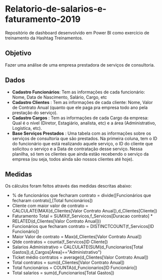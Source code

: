 # Relatorio-de-salarios-e-faturamento-2019

Repositório de dashboard desenvolvido em Power BI como exercício de treinamento da Hashtag Treinamentos.

## Objetivo
Fazer uma análise de uma empresa prestadora de serviços de consultoria.

## Dados
* **Cadastro Funcionários**: Tem as informações de cada funcionário: Nome, Data de Nascimento, Salário, Cargo, etc 
* **Cadastro Clientes** : Tem as informações de cada cliente: Nome, Valor de Contrato Anual (quanto que ele paga pra empresa todo ano pela prestação do serviço). 
* **Cadastro Cargos** : Tem as informações de cada Cargo da empresa: Qual é o nível (Diretor, Estagiário, analista, etc) e a área (Administrativo, Logística, etc). 
* **Base Serviços Prestados** : Uma tabela com as informações sobre os serviços de consultoria que são prestados. Na primeira coluna, tem o ID do funcionário que está 
realizando aquele serviço, o ID do cliente que solicitou o serviço e a Data de contratação desse serviço. Nessa planilha, só tem os clientes que ainda estão 
recebendo o serviço da empresa (ou seja, todos ainda são nossos clientes até hoje).

## Medidas
Os cálculos foram feitos através das medidas descritas abaixo:

* % de funcionários que fecharam contrato = divide([Funcionários que fecharam contrato],[Total funcionários])
* Cliente com maior valor de contrato = CALCULATE(MAX(d_Clientes[Valor Contrato Anual]),d_Clientes[Cliente])
* Faturamento Total = SUMX(f_Servicos,f_Servicos[Duracao contrato] * RELATED(d_Clientes[Valor Contrato Anual]))
* Funcionários que fecharam contrato = DISTINCTCOUNT(f_Servicos[ID Funcionário])
* Maior Valor de contrato = Max(d_Clientes[Valor Contrato Anual])
* Qtde contratos = counta(f_Servicos[ID Cliente])
* Salarios Administrativo = CALCULATE(SUM(d_Funcionarios[Total Gastos]),d_Cargos[Área]=="Administrativo")
* Ticket médio contratos = average(d_Clientes[Valor Contrato Anual])
* Total contratos = sum(d_Clientes[Valor Contrato Anual])
* Total funcionários = COUNTA(d_Funcionarios[ID Funcionário])
* Total salarios = sum(d_Funcionarios[Total Gastos])
